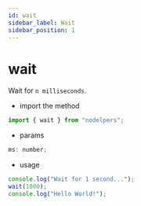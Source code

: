 ```yaml
---
id: wait
sidebar_label: Wait
sidebar_position: 1
---
```


# wait

Wait for `n milliseconds`.

- import the method

```js
import { wait } from "nodelpers";
```

- params

```js
ms: number;
```

- usage

```js
console.log("Wait for 1 second...");
wait(1000);
console.log("Hello World!");
```
